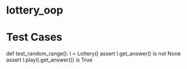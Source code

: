 # lottery_oop

# Test Cases
def test_random_range():
        l = Lottery()
        assert l.get_answer() is not None
        assert l.play(l.get_answer()) is True
